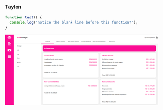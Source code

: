 ### Taylon

```js
function test() {
  console.log("notice the blank line before this function?");
}
```

![Test Image 6](img.jpg)
